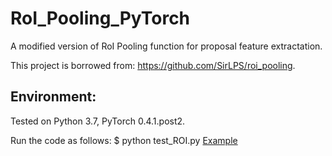 # RoI_Pooling_PyTorch
A modified version of RoI Pooling function for proposal feature extractation. 

This project is borrowed from: https://github.com/SirLPS/roi_pooling. 

## Environment:
Tested on Python 3.7, PyTorch 0.4.1.post2. 

Run the code as follows: 
$ python test_ROI.py 
[Example](https://github.com/wangxiao5791509/RoI_Pooling_PyTorch/blob/master/Screenshot%20from%202019-08-08%2015-03-04.png)

